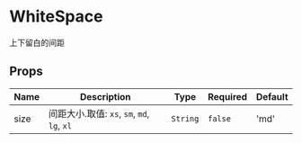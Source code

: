 # WhiteSpace

上下留白的间距

## Props

<!-- @vuese:WhiteSpace:props:start -->
|Name|Description|Type|Required|Default|
|---|---|---|---|---|
|size|间距大小.取值: `xs`, `sm`, `md`, `lg`, `xl`|`String`|`false`|'md'|

<!-- @vuese:WhiteSpace:props:end -->



